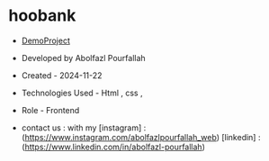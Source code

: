 # hoobank
 - <a href="https://AbolfazlPourfallah-web.github.io/hoobank">DemoProject</a><br>
 
 - Developed by Abolfazl Pourfallah

- Created - 2024-11-22

- Technologies Used - Html , css ,

- Role - Frontend

-  contact us : with my [instagram] : (https://www.instagram.com/abolfazlpourfallah_web)  [linkedin] : (https://www.linkedin.com/in/abolfazl-pourfallah)



